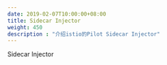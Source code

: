 ```yaml
---
date: 2019-02-07T10:00:00+08:00
title: Sidecar Injector
weight: 450
description : "介绍istio的Pilot Sidecar Injector"
---
```


Sidecar Injector

